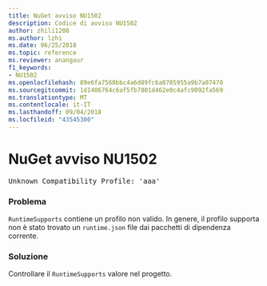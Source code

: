 ```yaml
---
title: NuGet avviso NU1502
description: Codice di avviso NU1502
author: zhili1208
ms.author: lzhi
ms.date: 06/25/2018
ms.topic: reference
ms.reviewer: anangaur
f1_keywords:
- NU1502
ms.openlocfilehash: 89e6fa7560bbc4a6d89fc6a8785955a9b7a07470
ms.sourcegitcommit: 1d1406764c6af5fb7801d462e0c4afc9092fa569
ms.translationtype: MT
ms.contentlocale: it-IT
ms.lasthandoff: 09/04/2018
ms.locfileid: "43545300"
---
```

# <a name="nuget-warning-nu1502"></a>NuGet avviso NU1502

<pre>Unknown Compatibility Profile: 'aaa'</pre>

### <a name="issue"></a>Problema
`RuntimeSupports` contiene un profilo non valido. In genere, il profilo supporta non è stato trovato un `runtime.json` file dai pacchetti di dipendenza corrente.

### <a name="solution"></a>Soluzione
Controllare il `RuntimeSupports` valore nel progetto.